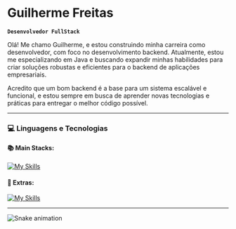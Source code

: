 # Guilherme Freitas

**`Desenvolvedor FullStack`**

Olá! Me chamo Guilherme, e estou construindo minha carreira como desenvolvedor, com foco no desenvolvimento backend. Atualmente, estou me especializando em Java e buscando expandir minhas habilidades para criar soluções robustas e eficientes para o backend de aplicações empresariais.

Acredito que um bom backend é a base para um sistema escalável e funcional, e estou sempre em busca de aprender novas tecnologias e práticas para entregar o melhor código possível.

---

### 💻 Linguagens e Tecnologias

#### 📚 Main Stacks:

[![My Skills](https://skillicons.dev/icons?i=html,css,java,js,ts,nodejs)](https://skillicons.dev)

#### 🧠 Extras:

[![My Skills](https://skillicons.dev/icons?i=linux,spring,nextjs,git,mysql,docker)](https://skillicons.dev)

---


<img src="https://raw.githubusercontent.com/GuilhermesFreitas /GuilhermesFreitas /output/snake.svg" alt="Snake animation" />

###

<br/>
<br/>

